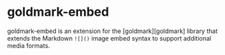 # goldmark-embed

goldmark-embed is an extension for the [goldmark][goldmark] library that extends
the Markdown `![]()` image embed syntax to support additional media formats.
